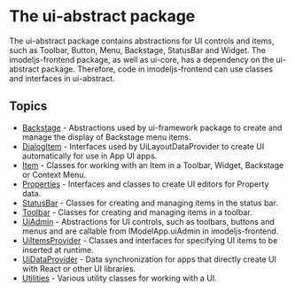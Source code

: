 # The ui-abstract package

The ui-abstract package contains abstractions for UI controls and items, such as Toolbar, Button, Menu, Backstage, StatusBar and Widget.
The imodeljs-frontend package, as well as ui-core, has a dependency on the ui-abstract package.
Therefore, code in imodeljs-frontend can use classes and interfaces in ui-abstract.

## Topics

- [Backstage](./Backstage.md) - Abstractions used by ui-framework package to create and manage the display of Backstage menu items.
- [DialogItem](./DialogItem.md) - Interfaces used by UiLayoutDataProvider to create UI automatically for use in App UI apps.
- [Item](./Item.md) - Classes for working with an Item in a Toolbar, Widget, Backstage or Context Menu.
- [Properties](./Properties.md) - Interfaces and classes to create UI editors for Property data.
- [StatusBar](./StatusBar.md) - Classes for creating and managing items in the status bar.
- [Toolbar](./Toolbar.md) - Classes for creating and managing items in a toolbar.
- [UiAdmin](./UiAdmin.md) - Abstractions for UI controls, such as toolbars, buttons and menus and are callable from IModelApp.uiAdmin in imodeljs-frontend.
- [UiItemsProvider](./UiItemsProvider.md) - Classes and interfaces for specifying UI items to be inserted at runtime.
- [UiDataProvider](./UiDataProvider.md) - Data synchronization for apps that directly create UI with React or other UI libraries.
- [Utilities](./Utilities.md) - Various utility classes for working with a UI.
